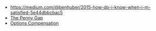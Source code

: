 - https://medium.com/@benhuber/2015-how-do-i-know-when-i-m-satisfied-5e44dbbcbac5
- [The Penny Gap](https://redeye.firstround.com/2007/03/the_first_penny.html)
- [Options Compensation](https://github.com/jlevy/og-equity-compensation/blob/master/README.md)